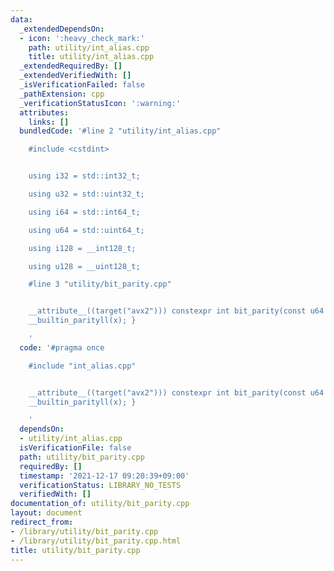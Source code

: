 ```yaml
---
data:
  _extendedDependsOn:
  - icon: ':heavy_check_mark:'
    path: utility/int_alias.cpp
    title: utility/int_alias.cpp
  _extendedRequiredBy: []
  _extendedVerifiedWith: []
  _isVerificationFailed: false
  _pathExtension: cpp
  _verificationStatusIcon: ':warning:'
  attributes:
    links: []
  bundledCode: '#line 2 "utility/int_alias.cpp"

    #include <cstdint>


    using i32 = std::int32_t;

    using u32 = std::uint32_t;

    using i64 = std::int64_t;

    using u64 = std::uint64_t;

    using i128 = __int128_t;

    using u128 = __uint128_t;

    #line 3 "utility/bit_parity.cpp"


    __attribute__((target("avx2"))) constexpr int bit_parity(const u64 x) { return
    __builtin_parityll(x); }

    '
  code: '#pragma once

    #include "int_alias.cpp"


    __attribute__((target("avx2"))) constexpr int bit_parity(const u64 x) { return
    __builtin_parityll(x); }

    '
  dependsOn:
  - utility/int_alias.cpp
  isVerificationFile: false
  path: utility/bit_parity.cpp
  requiredBy: []
  timestamp: '2021-12-17 09:20:39+09:00'
  verificationStatus: LIBRARY_NO_TESTS
  verifiedWith: []
documentation_of: utility/bit_parity.cpp
layout: document
redirect_from:
- /library/utility/bit_parity.cpp
- /library/utility/bit_parity.cpp.html
title: utility/bit_parity.cpp
---
```

